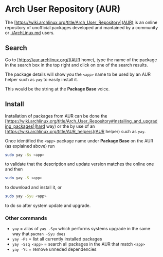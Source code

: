 # Arch User Repository (AUR)

The [https://wiki.archlinux.org/title/Arch_User_Repository](AUR) is an online repository of unofficial packages developed and mantained by a community or [./ArchLinux.md](Arch) users.

## Search
Go to [https://aur.archlinux.org/](AUR home), type the name of the package in the search box in the top right and click on one of the search results.

The package details will show you the `<app>` name to be used by an AUR helper such as `yay` to easily install it.

This would be the string at the __Package Base__ voice.

## Install
Installation of packages from AUR can be done the [https://wiki.archlinux.org/title/Arch_User_Repository#Installing_and_upgrading_packages](hard way) or the by use of an [https://wiki.archlinux.org/title/AUR_helpers](AUR helper) such as `yay`.

Once identified the `<app>` package name under __Package Base__ on the AUR (as explained above) run

```bash
sudo yay -Ss <app>
```

to validate that the description and update version matches the online one and then

```bash
sudo yay -S <app>
```

to download and install it, or

```bash
sudo yay -Syu <app>
```

to do so after system update and upgrade.

### Other commands
- `yay` = alias of `yay -Syu` which performs systems upgrade in the same way that `pacman -Syu does`
- `yay -Ps` = list all currently installed packages 
- `yay -Ssq <app>` = search all packages in the AUR that match `<app>`
- `yay -Yc` = remove unneded dependencies
